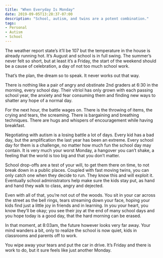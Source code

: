 ```yaml
---
title: "When Everyday Is Monday"
date: 2019-09-05T13:28:37-07:00
description: "School, autism, and twins are a potent combination."
tags:
- Personal
- Autism
- School
---
```


The weather report state’s it’ll be 107 but the temperature in the house is already running hot. It’s August and school is in full swing. The summer’s never felt so short, but at least it’s a Friday, the start of the weekend should be a cause of celebration, a day of not too much school work.

That’s the plan, the dream so to speak. It never works out that way.

There is nothing like a pair of angry and obstinate 2nd graders at 6:30 in the morning, every school day. Their vitriol has only grown with each passing school year, the anxiety and fear consuming them and finding new ways to shatter any hope of a normal day.

For the next hour, the battle wages on. There is the throwing of items, the crying and tears, the screaming. There is bargaining and breathing techniques. There are hugs and whispers of encouragement while having breakfast.

Negotiating with autism is a losing battle a lot of days.  Every kid has a bad day, but the amplification the last year has been an extreme.  Every school day for them is a challenge, no matter how much fun the school day may contain. It is very much your worst Monday, a hangover you can’t shake, a feeling that the world is too big and that you don’t matter.

School drop-offs are a test of your will, to get them there on time, to not break down in a public places. Coupled with fast moving twins, you can only catch one when they decide to run. They know this and will exploit it. Eventually school administrators help make sure the kids stay put, as hand and hand they walk to class, angry and dejected.

Even with all of that, you’re not out of the woods. You sit in your car across the street as the bell rings, tears streaming down your face, hoping your kids find just a little joy in friends and in learning. In you your heart, you know they’ll be okay; you see their joy at the end of many school days and you hope today is a good day, that the hard morning can be erased.

In that moment, at 8:03am, the future however looks very far away. Your mind wanders a bit, only to realize the school is now quiet, kids in classrooms and parents off to work.

You wipe away your tears and put the car in drive. It’s Friday and there is work to do, but it sure feels like just another Monday.
